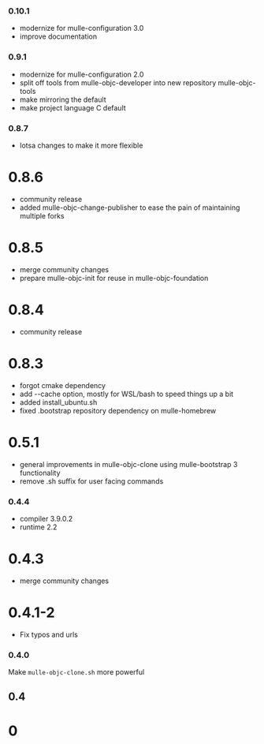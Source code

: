 ### 0.10.1

* modernize for mulle-configuration 3.0
* improve documentation

### 0.9.1

* modernize for mulle-configuration 2.0
* split off tools from mulle-objc-developer into new repository mulle-objc-tools
* make mirroring the default
* make project language C default


### 0.8.7

* lotsa changes to make it more flexible


0.8.6
===

* community release
* added mulle-objc-change-publisher to ease the pain of maintaining multiple
forks


0.8.5
===

* merge community changes
* prepare mulle-objc-init for reuse in mulle-objc-foundation


0.8.4
===

* community release

0.8.3
===

* forgot cmake dependency
* add --cache option, mostly for WSL/bash to speed things up a bit
* added install_ubuntu.sh
* fixed .bootstrap repository dependency on mulle-homebrew

0.5.1
====

* general improvements in mulle-objc-clone using mulle-bootstrap 3 functionality
* remove .sh suffix for user facing commands

### 0.4.4

* compiler 3.9.0.2
* runtime 2.2

0.4.3
====

* merge community changes

0.4.1-2
====

* Fix typos and urls

### 0.4.0

Make `mulle-objc-clone.sh` more powerful

## 0.4

# 0
